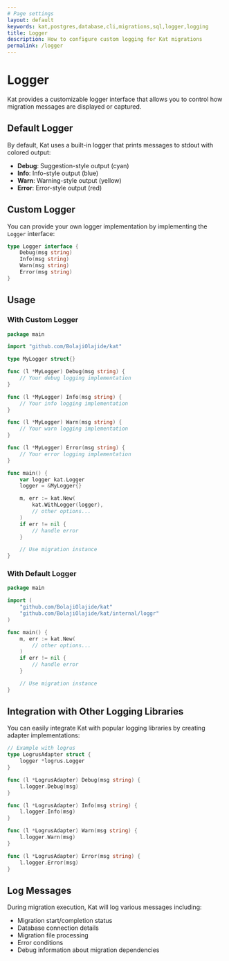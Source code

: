 ```yaml
---
# Page settings
layout: default
keywords: kat,postgres,database,cli,migrations,sql,logger,logging
title: Logger
description: How to configure custom logging for Kat migrations
permalink: /logger
---
```


# Logger

Kat provides a customizable logger interface that allows you to control how migration messages are displayed or captured.

## Default Logger

By default, Kat uses a built-in logger that prints messages to stdout with colored output:

- **Debug**: Suggestion-style output (cyan)
- **Info**: Info-style output (blue)
- **Warn**: Warning-style output (yellow)
- **Error**: Error-style output (red)

## Custom Logger

You can provide your own logger implementation by implementing the `Logger` interface:

```go
type Logger interface {
    Debug(msg string)
    Info(msg string)
    Warn(msg string)
    Error(msg string)
}
```

## Usage

### With Custom Logger

```go
package main

import "github.com/BolajiOlajide/kat"

type MyLogger struct{}

func (l *MyLogger) Debug(msg string) {
    // Your debug logging implementation
}

func (l *MyLogger) Info(msg string) {
    // Your info logging implementation
}

func (l *MyLogger) Warn(msg string) {
    // Your warn logging implementation
}

func (l *MyLogger) Error(msg string) {
    // Your error logging implementation
}

func main() {
    var logger kat.Logger
    logger = &MyLogger{}

    m, err := kat.New(
        kat.WithLogger(logger),
        // other options...
    )
    if err != nil {
        // handle error
    }

    // Use migration instance
}
```

### With Default Logger

```go
package main

import (
    "github.com/BolajiOlajide/kat"
    "github.com/BolajiOlajide/kat/internal/loggr"
)

func main() {
    m, err := kat.New(
        // other options...
    )
    if err != nil {
        // handle error
    }

    // Use migration instance
}
```

## Integration with Other Logging Libraries

You can easily integrate Kat with popular logging libraries by creating adapter implementations:

```go
// Example with logrus
type LogrusAdapter struct {
    logger *logrus.Logger
}

func (l *LogrusAdapter) Debug(msg string) {
    l.logger.Debug(msg)
}

func (l *LogrusAdapter) Info(msg string) {
    l.logger.Info(msg)
}

func (l *LogrusAdapter) Warn(msg string) {
    l.logger.Warn(msg)
}

func (l *LogrusAdapter) Error(msg string) {
    l.logger.Error(msg)
}
```

## Log Messages

During migration execution, Kat will log various messages including:

- Migration start/completion status
- Database connection details
- Migration file processing
- Error conditions
- Debug information about migration dependencies
